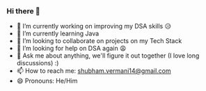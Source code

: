 ### Hi there 👋


- 🔭 I’m currently working on improving my DSA skills :disappointed_relieved:
- 🌱 I’m currently learning Java
- 👯 I’m looking to collaborate on projects on my Tech Stack
- 🤔 I’m looking for help on DSA again 😩
- 💬 Ask me about anything, we'll figure it out together (I love long discussions) :)
- 📫 How to reach me: shubham.vermani14@gmail.com
- 😄 Pronouns: He/Him
